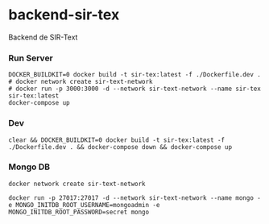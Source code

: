 # backend-sir-tex
Backend de SIR-Text

### Run Server

```shell
DOCKER_BUILDKIT=0 docker build -t sir-tex:latest -f ./Dockerfile.dev .
# docker network create sir-text-network
# docker run -p 3000:3000 -d --network sir-text-network --name sir-tex sir-tex:latest
docker-compose up
```

### Dev

```
clear && DOCKER_BUILDKIT=0 docker build -t sir-tex:latest -f ./Dockerfile.dev . && docker-compose down && docker-compose up
```


### Mongo DB

```shell
docker network create sir-text-network

docker run -p 27017:27017 -d --network sir-text-network --name mongo -e MONGO_INITDB_ROOT_USERNAME=mongoadmin -e MONGO_INITDB_ROOT_PASSWORD=secret mongo
```
